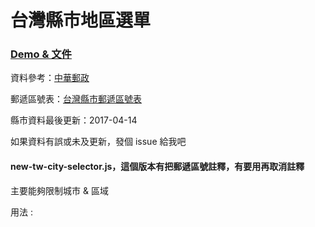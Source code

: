 # 台灣縣市地區選單

### [Demo & 文件](https://dennykuo.github.io/tw-city-selector/)

資料參考：[中華郵政](http://www.post.gov.tw/)

郵遞區號表：[台灣縣市郵遞區號表](https://dennykuo.github.io/tw-city-selector/zipcode.html)

縣市資料最後更新：2017-04-14

如果資料有誤或未及更新，發個 issue 給我吧


#### new-tw-city-selector.js，這個版本有把郵遞區號註釋，有要用再取消註釋

主要能夠限制城市 & 區域 

用法 : <code-tag> <div role="tw-city-selector" data-only-city="臺北市,基隆市" data-only-district="臺北市中山區,基隆市仁愛區"></div> </code-tag>


